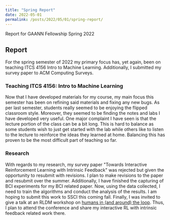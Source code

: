 ```yaml
---
title: "Spring Report"
date: 2022-05-01
permalink: /posts/2022/05/01/spring-report/
---
```


Report for GAANN Fellowship Spring 2022

## Report
For the spring semester of 2022 my primary focus has, yet again, been on teaching ITCS 4156 Intro to Machine Learning. Additionally, I submitted my survey paper to ACM Computing Surveys.

### Teaching ITCS 4156: Intro to Machine Learning
Now that I have developed materials for my course, my main focus this semester has been on refining said materials and fixing any new bugs. As per last semester, students really seemed to be enjoying the flipped classroom style. Moreover, they seemed to be finding the notes and labs I have developed very useful. One major complaint I have seen is that the lecture portion of the class can be a bit long. This is hard to balance as some students wish to just get started with the lab while others like to listen to the lecture to reinforce the ideas they learned at home. Balancing this has proven to be the most difficult part of teaching so far.

### Research
 With regards to my research, my survey paper "Towards Interactive Reinforcement Learning with Intrinsic Feedback" was rejected but given the opportunity to resubmit with revisions. I plan to make revisions to the paper and resubmit over the summer. Additionally, I have finished the capturing of BCI experiments for my BCI related paper. Now, using the data collected, I need to train the algorithms and conduct the analysis of the results. I am hoping to submit this work to SSCI this coming fall. Finally, I was invited to give a talk at an RLDM workshop on [humans in (and around) the loop](https://sites.google.com/view/rldm-human-loop). Thus, I plan to attend the conference and share my interactive RL with intrinsic feedback related work there.

